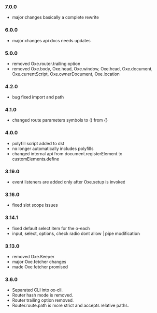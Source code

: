 ### 7.0.0
- major changes basically a complete rewrite

### 6.0.0
- major changes api docs needs updates

### 5.0.0
- removed Oxe.router.trailing option
- removed Oxe.body, Oxe.head, Oxe.window, Oxe.head, Oxe.document, Oxe.currentScript, Oxe.ownerDocument, Oxe.location

### 4.2.0
- bug fixed import and path

### 4.1.0
- changed route parameters symbols to () from {}

### 4.0.0
- polyfill script added to dst
- no longer automatically includes polyfills
- changed internal api from document.registerElement to customElements.define

### 3.19.0
- event listeners are added only after Oxe.setup is invoked

### 3.16.0
- fixed slot scope issues

### 3.14.1
- fixed default select item for the o-each
- input, select, options, check radio dont allow | pipe modification

### 3.13.0
- removed Oxe.Keeper
- major Oxe.fetcher changes
- made Oxe.fetcher promised

### 3.6.0
- Separated CLI into ox-cli.
- Router hash mode is removed.
- Router trailing option removed.
- Router.route.path is more strict and accepts relative paths.
